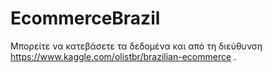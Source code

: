 # EcommerceBrazil
Mπορείτε να κατεβάσετε τα δεδομένα και από τη διεύθυνση 
https://www.kaggle.com/olistbr/brazilian-ecommerce . 
